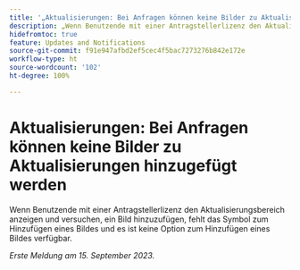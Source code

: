 ```yaml
---
title: '„Aktualisierungen: Bei Anfragen können keine Bilder zu Aktualisierungen hinzugefügt werden“'
description: „Wenn Benutzende mit einer Antragstellerlizenz den Aktualisierungsbereich anzeigen und versuchen, ein Bild hinzuzufügen, fehlt das Symbol zum Hinzufügen eines Bildes und es ist keine Option zum Hinzufügen eines Bildes verfügbar.“
hidefromtoc: true
feature: Updates and Notifications
source-git-commit: f91e947afbd2ef5cec4f5bac7273276b842e172e
workflow-type: ht
source-wordcount: '102'
ht-degree: 100%

---
```



# Aktualisierungen: Bei Anfragen können keine Bilder zu Aktualisierungen hinzugefügt werden

Wenn Benutzende mit einer Antragstellerlizenz den Aktualisierungsbereich anzeigen und versuchen, ein Bild hinzuzufügen, fehlt das Symbol zum Hinzufügen eines Bildes und es ist keine Option zum Hinzufügen eines Bildes verfügbar.

_Erste Meldung am 15. September 2023._
